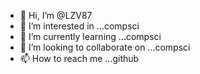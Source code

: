 - 👋 Hi, I’m @LZV87
- 👀 I’m interested in ...compsci
- 🌱 I’m currently learning ...compsci
- 💞️ I’m looking to collaborate on ...compsci
- 📫 How to reach me ...github

<!---
LZV87/LZV87 is a ✨ special ✨ repository because its `README.md` (this file) appears on your GitHub profile.
You can click the Preview link to take a look at your changes.
--->
